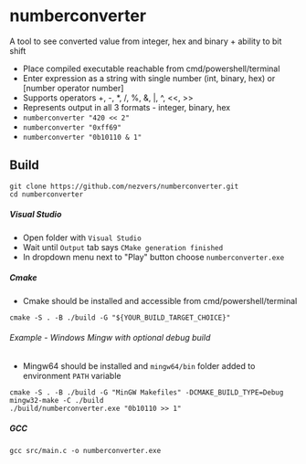 # numberconverter
 A tool to see converted value from integer, hex and binary + ability to bit shift
- Place compiled executable reachable from cmd/powershell/terminal
- Enter expression as a string with single number (int, binary, hex) or [number operator number]
- Supports operators +, -, *, /, %, &, |, ^, <<, >>
- Represents output in all 3 formats - integer, binary, hex
- `numberconverter "420 << 2"`
- `numberconverter "0xff69"`
- `numberconverter "0b10110 & 1"`

## Build
```
git clone https://github.com/nezvers/numberconverter.git
cd numberconverter
```

##### Visual Studio
- Open folder with `Visual Studio`
- Wait until `Output` tab says `CMake generation finished`
- In dropdown menu next to "Play" button choose `numberconverter.exe`

##### Cmake
- Cmake should be installed and accessible from cmd/powershell/terminal
```
cmake -S . -B ./build -G "${YOUR_BUILD_TARGET_CHOICE}"
```

###### Example - Windows Mingw with optional debug build
- Mingw64 should be installed and `mingw64/bin` folder added to environment `PATH` variable
```
cmake -S . -B ./build -G "MinGW Makefiles" -DCMAKE_BUILD_TYPE=Debug
mingw32-make -C ./build
./build/numberconverter.exe "0b10110 >> 1"
```
##### GCC
```
gcc src/main.c -o numberconverter.exe
```